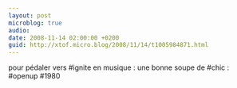 ```yaml
---
layout: post
microblog: true
audio: 
date: 2008-11-14 02:00:00 +0200
guid: http://xtof.micro.blog/2008/11/14/t1005984871.html
---
```

pour pédaler vers #ignite en musique : une bonne soupe de #chic : #openup #1980

